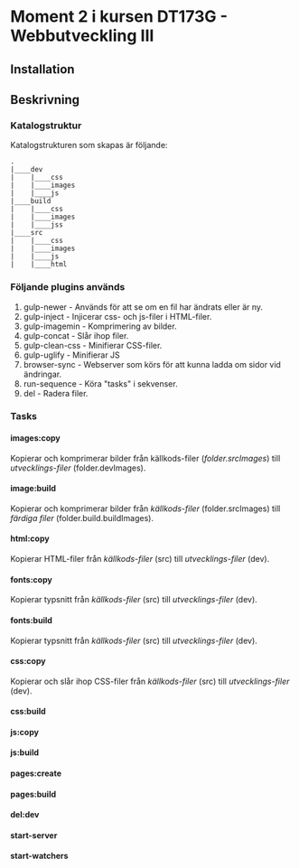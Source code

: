# Moment 2 i kursen DT173G - Webbutveckling III

## Installation

## Beskrivning

### Katalogstruktur
Katalogstrukturen som skapas är följande:
````
.
|____dev
|    |____css
|    |____images
|    |____js
|____build
|    |____css
|    |____images
|    |____jss
|____src
|    |____css
|    |____images
|    |____js
|    |____html
````

### Följande plugins används
1. gulp-newer - Används för att se om en fil har ändrats eller är ny.
2. gulp-inject - Injicerar css- och js-filer i HTML-filer.
3. gulp-imagemin - Komprimering av bilder.
4. gulp-concat - Slår ihop filer.
5. gulp-clean-css - Minifierar CSS-filer.
6. gulp-uglify - Minifierar JS
6. browser-sync - Webserver som körs för att kunna ladda om sidor vid ändringar.
7. run-sequence - Köra "tasks" i sekvenser.
8. del - Radera filer.


### Tasks
#### 

#### images:copy
Kopierar och komprimerar bilder från källkods-filer (_folder.srcImages_) till _utvecklings-filer_ (folder.devImages).

#### image:build
Kopierar och komprimerar bilder från _källkods-filer_ (folder.srcImages) till _färdiga filer_ (folder.build.buildImages).

#### html:copy
Kopierar HTML-filer från _källkods-filer_ (src) till _utvecklings-filer_ (dev).

#### fonts:copy
Kopierar typsnitt från _källkods-filer_ (src) till _utvecklings-filer_ (dev).

#### fonts:build
Kopierar typsnitt från _källkods-filer_ (src) till _utvecklings-filer_ (dev).

#### css:copy
Kopierar och slår ihop CSS-filer från _källkods-filer_ (src) till _utvecklings-filer_ (dev).

#### css:build

#### js:copy

#### js:build

#### pages:create

#### pages:build

#### del:dev

#### start-server

#### start-watchers
